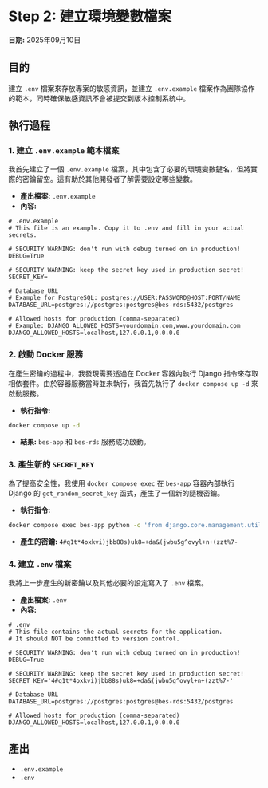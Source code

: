 # Step 2: 建立環境變數檔案

**日期:** 2025年09月10日

## 目的

建立 `.env` 檔案來存放專案的敏感資訊，並建立 `.env.example` 檔案作為團隊協作的範本，同時確保敏感資訊不會被提交到版本控制系統中。

## 執行過程

### 1. 建立 `.env.example` 範本檔案

我首先建立了一個 `.env.example` 檔案，其中包含了必要的環境變數鍵名，但將實際的密鑰留空。這有助於其他開發者了解需要設定哪些變數。

- **產出檔案:** `.env.example`
- **內容:**
```
# .env.example
# This file is an example. Copy it to .env and fill in your actual secrets.

# SECURITY WARNING: don't run with debug turned on in production!
DEBUG=True

# SECURITY WARNING: keep the secret key used in production secret!
SECRET_KEY=

# Database URL
# Example for PostgreSQL: postgres://USER:PASSWORD@HOST:PORT/NAME
DATABASE_URL=postgres://postgres:postgres@bes-rds:5432/postgres

# Allowed hosts for production (comma-separated)
# Example: DJANGO_ALLOWED_HOSTS=yourdomain.com,www.yourdomain.com
DJANGO_ALLOWED_HOSTS=localhost,127.0.0.1,0.0.0.0
```

### 2. 啟動 Docker 服務

在產生密鑰的過程中，我發現需要透過在 Docker 容器內執行 Django 指令來存取相依套件。由於容器服務當時並未執行，我首先執行了 `docker compose up -d` 來啟動服務。

- **執行指令:**
```bash
docker compose up -d
```
- **結果:** `bes-app` 和 `bes-rds` 服務成功啟動。

### 3. 產生新的 `SECRET_KEY`

為了提高安全性，我使用 `docker compose exec` 在 `bes-app` 容器內部執行 Django 的 `get_random_secret_key` 函式，產生了一個新的隨機密鑰。

- **執行指令:**
```bash
docker compose exec bes-app python -c 'from django.core.management.utils import get_random_secret_key; print(get_random_secret_key())'
```
- **產生的密鑰:** `4#q1t*4oxkvi)jbb88s)uk8=+da&(jwbu5g^ovyl+n+(zzt%7-`

### 4. 建立 `.env` 檔案

我將上一步產生的新密鑰以及其他必要的設定寫入了 `.env` 檔案。

- **產出檔案:** `.env`
- **內容:**
```
# .env
# This file contains the actual secrets for the application.
# It should NOT be committed to version control.

# SECURITY WARNING: don't run with debug turned on in production!
DEBUG=True

# SECURITY WARNING: keep the secret key used in production secret!
SECRET_KEY='4#q1t*4oxkvi)jbb88s)uk8=+da&(jwbu5g^ovyl+n+(zzt%7-'

# Database URL
DATABASE_URL=postgres://postgres:postgres@bes-rds:5432/postgres

# Allowed hosts for production (comma-separated)
DJANGO_ALLOWED_HOSTS=localhost,127.0.0.1,0.0.0.0
```

## 產出

- `.env.example`
- `.env`
